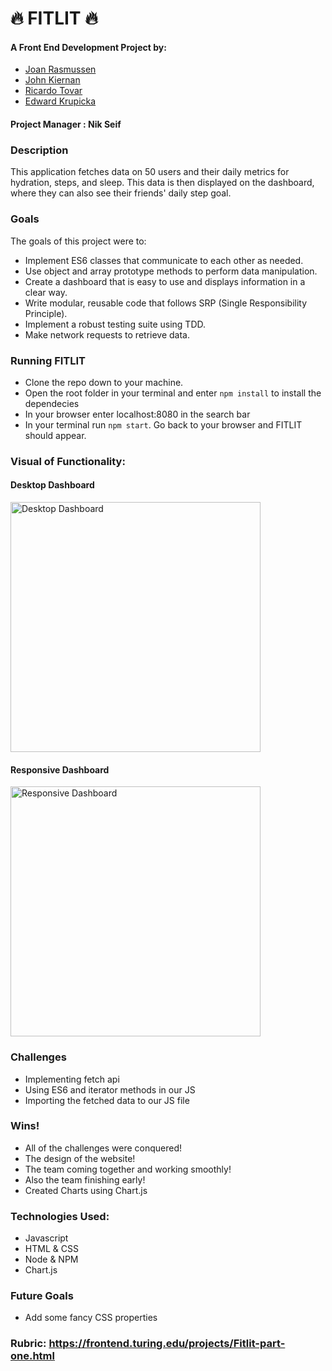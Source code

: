 # 🔥 FITLIT 🔥

#### A Front End Development Project by:
- [Joan Rasmussen](https://github.com/raz-joan)
- [John Kiernan](https://github.com/jkiernan12)
- [Ricardo Tovar](https://github.com/JRicardoT)
- [Edward Krupicka](https://github.com/edwardkrupicka)

#### Project Manager : Nik Seif 

### Description
This application fetches data on 50 users and their daily metrics for hydration, steps, and sleep. This data is then displayed on the dashboard, where they can also see their friends' daily step goal.

### Goals
The goals of this project were to:
- Implement ES6 classes that communicate to each other as needed.
- Use object and array prototype methods to perform data manipulation.
- Create a dashboard that is easy to use and displays information in a clear way.
- Write modular, reusable code that follows SRP (Single Responsibility Principle).
- Implement a robust testing suite using TDD.
- Make network requests to retrieve data.

### Running FITLIT
- Clone the repo down to your machine. 
- Open the root folder in your terminal and enter `npm install` to install the dependecies 
- In your browser enter localhost:8080 in the search bar
- In your terminal run `npm start`. Go back to your browser and FITLIT should appear.

### Visual of Functionality:

#### Desktop Dashboard
<img src="https://user-images.githubusercontent.com/86930028/138772057-b7d01b09-83a8-48ba-87f6-a673784e9ae1.gif" alt="Desktop Dashboard" width="400"/>


#### Responsive Dashboard
<img src="https://user-images.githubusercontent.com/86930028/138772364-564f1cd0-0328-47d6-9b70-a1d9e073a271.gif" alt="Responsive Dashboard" width="400"/>


### Challenges
 - Implementing fetch api
 - Using ES6 and iterator methods in our JS
 - Importing the fetched data to our JS file

 ### Wins!
 - All of the challenges were conquered!
 - The design of the website!
 - The team coming together and working smoothly!
 - Also the team finishing early!
 - Created Charts using Chart.js

### Technologies Used:
- Javascript
- HTML & CSS
- Node & NPM
- Chart.js

### Future Goals
- Add some fancy CSS properties

### Rubric: https://frontend.turing.edu/projects/Fitlit-part-one.html